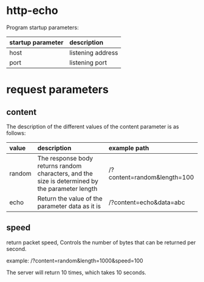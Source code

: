 
# http-echo

Program startup parameters:

| startup parameter | description       |
| :---------------- | :---------------- |
| host              | listening address |
| port              | listening port    |

# request parameters

## content

The description of the different values of the content parameter is as follows:

| value  | description                                                                                     | example path                |
| :----- | :---------------------------------------------------------------------------------------------- | :-------------------------- |
| random | The response body returns random characters, and the size is determined by the parameter length | /?content=random&length=100 |
| echo   | Return the value of the parameter data as it is                                                 | /?content=echo&data=abc     |

## speed

return packet speed, Controls the number of bytes that can be returned per second.

example: /?content=random&length=1000&speed=100

The server will return 10 times, which takes 10 seconds.
